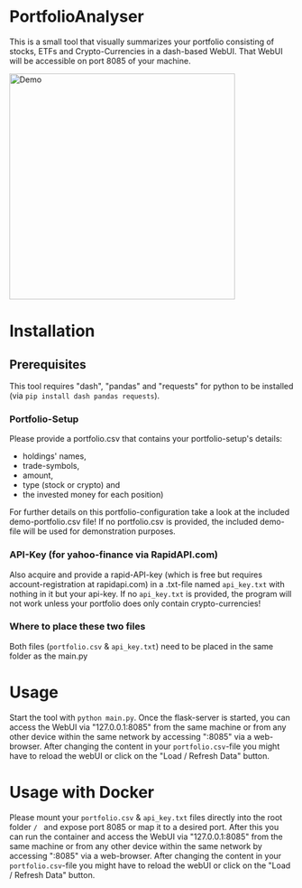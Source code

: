 # PortfolioAnalyser

This is a small tool that visually summarizes your portfolio consisting of stocks, ETFs and Crypto-Currencies in a dash-based WebUI.
That WebUI will be accessible on port 8085 of your machine.

<img width="400" alt="Demo" align="center" src="https://user-images.githubusercontent.com/33317175/103465347-edeb6100-4d3a-11eb-85dd-c3a786cc3847.PNG">

# Installation

## Prerequisites

This tool requires "dash", "pandas" and "requests" for python to be installed (via `pip install dash pandas requests`).

### Portfolio-Setup

Please provide a portfolio.csv that contains your portfolio-setup's details: 

  - holdings' names, 
  - trade-symbols, 
  - amount, 
  - type (stock or crypto) and 
  - the invested money for each position)
  
For further details on this portfolio-configuration take a look at the included demo-portfolio.csv file!
If no portfolio.csv is provided, the included demo-file will be used for demonstration purposes.
 
### API-Key (for yahoo-finance via RapidAPI.com)
 
Also acquire and provide a rapid-API-key (which is free but requires account-registration at rapidapi.com) in a .txt-file named `api_key.txt` with nothing in it but your api-key. If no `api_key.txt` is provided, the program will not work unless your portfolio does only contain crypto-currencies!

### Where to place these two files
 
Both files (`portfolio.csv` & `api_key.txt`) need to be placed in the same folder as the main.py

# Usage

Start the tool with `python main.py`. Once the flask-server is started, you can access the WebUI via "127.0.0.1:8085" from the same machine or from any other device within the same network by accessing "<server-IP>:8085" via a web-browser. After changing the content in your `portfolio.csv`-file you might have to reload the webUI or click on the "Load / Refresh Data" button.
  
# Usage with Docker

Please mount your `portfolio.csv` & `api_key.txt` files directly into the root folder `/ ` and expose port 8085 or map it to a desired port. After this you can run the container and access the WebUI via "127.0.0.1:8085" from the same machine or from any other device within the same network by accessing "<server-IP>:8085" via a web-browser. After changing the content in your `portfolio.csv`-file you might have to reload the webUI or click on the "Load / Refresh Data" button.

